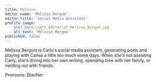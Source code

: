 ```yaml
---
title: Melissa
editor_name: 'Melissa Bergum'
editor_title: 'Social Media Assistant'
profile_image:
    src: Book_Light_Editorial_Melissa_Bergum.jpg
    alt_text: 'Melissa Bergum'
published: false
---
```


<span class="first-character">M</span>elissa Bergum is Carly's social media assistant, generating posts and playing with Canva a little too much some days. When she's not assisting Carly, she's diving into her own writing, spending time with her family, or nerding out with friends.

Pronouns: She/Her